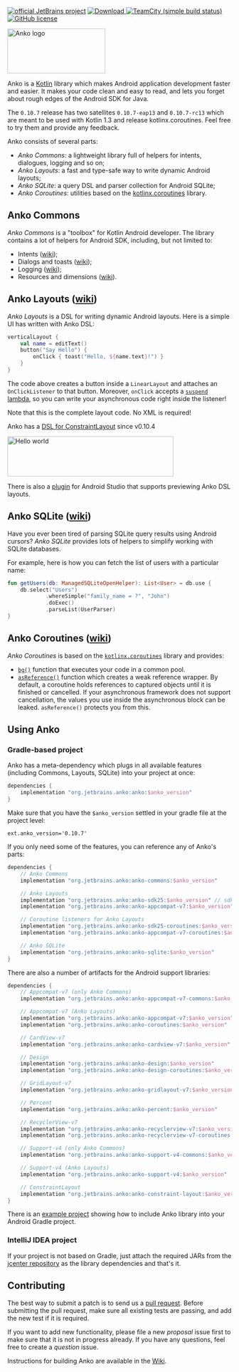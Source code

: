 [![official JetBrains project](http://jb.gg/badges/official.svg)](https://confluence.jetbrains.com/display/ALL/JetBrains+on+GitHub)
[![Download](https://api.bintray.com/packages/jetbrains/anko/anko/images/download.svg) ](https://bintray.com/jetbrains/anko/anko/_latestVersion)
[![TeamCity (simple build status)](https://img.shields.io/teamcity/http/teamcity.jetbrains.com/s/ProjectsWrittenInKotlin_Anko.svg)](https://teamcity.jetbrains.com/viewType.html?buildTypeId=ProjectsWrittenInKotlin_Anko&tab=buildTypeStatusDiv)
[![GitHub license](https://img.shields.io/badge/license-Apache%20License%202.0-blue.svg?style=flat)](http://www.apache.org/licenses/LICENSE-2.0)

<img src="doc/logo.png" alt="Anko logo" height="101" width="220" />

Anko is a [Kotlin](http://www.kotlinlang.org/) library which makes Android application development faster and easier. It makes your code clean and easy to read, and lets you forget about rough edges of the Android SDK for Java.

The `0.10.7` release has two satellites `0.10.7-eap13` and `0.10.7-rc13` which are meant to be used with Kotlin 1.3 and release kotlinx.coroutines. Feel free to try them and provide any feedback.

Anko consists of several parts:

* *Anko Commons*: a lightweight library full of helpers for intents, dialogues, logging and so on;
* *Anko Layouts*: a fast and type-safe way to write dynamic Android layouts;
* *Anko SQLite*: a query DSL and parser collection for Android SQLite;
* *Anko Coroutines*: utilities based on the [kotlinx.coroutines](https://github.com/Kotlin/kotlinx.coroutines) library.

## Anko Commons

*Anko Commons* is a "toolbox" for Kotlin Android developer. The library contains a lot of helpers for Android SDK, including, but not limited to:

* Intents ([wiki](https://github.com/Kotlin/anko/wiki/Anko-Commons-–-Intents));
* Dialogs and toasts ([wiki](https://github.com/Kotlin/anko/wiki/Anko-Commons-–-Dialogs));
* Logging ([wiki](https://github.com/Kotlin/anko/wiki/Anko-Commons-–-Logging));
* Resources and dimensions ([wiki](https://github.com/Kotlin/anko/wiki/Anko-Commons-–-Misc)).

## Anko Layouts ([wiki](https://github.com/Kotlin/anko/wiki/Anko-Layouts))

*Anko Layouts* is a DSL for writing dynamic Android layouts. Here is a simple UI has written with Anko DSL:

```kotlin
verticalLayout {
    val name = editText()
    button("Say Hello") {
        onClick { toast("Hello, ${name.text}!") }
    }
}
```

The code above creates a button inside a `LinearLayout` and attaches an `OnClickListener` to that button. Moreover, `onClick` accepts a [`suspend` lambda](http://kotlinlang.org/docs/reference/coroutines.html), so you can write your asynchronous code right inside the listener!

Note that this is the complete layout code. No XML is required!

Anko has a [DSL for ConstraintLayout](https://github.com/Kotlin/anko/wiki/ConstraintLayout) since v0.10.4

<img src="doc/helloworld.png" alt="Hello world" height="90" width="373" />

There is also a [plugin](https://github.com/Kotlin/anko/wiki/Anko-Layouts#anko-support-plugin) for Android Studio that supports previewing Anko DSL layouts.

## Anko SQLite ([wiki](https://github.com/Kotlin/anko/wiki/Anko-SQLite))

Have you ever been tired of parsing SQLite query results using Android cursors? *Anko SQLite* provides lots of helpers to simplify working with SQLite databases.

For example, here is how you can fetch the list of users with a particular name:

```kotlin
fun getUsers(db: ManagedSQLiteOpenHelper): List<User> = db.use {
    db.select("Users")
            .whereSimple("family_name = ?", "John")
            .doExec()
            .parseList(UserParser)
}
```

## Anko Coroutines ([wiki](https://github.com/Kotlin/anko/wiki/Anko-Coroutines))

*Anko Coroutines* is based on the [`kotlinx.coroutines`](https://github.com/kotlin/kotlinx.coroutines) library and provides:

* [`bg()`](https://github.com/Kotlin/anko/wiki/Anko-Coroutines#bg) function that executes your code in a common pool.
* [`asReference()`](https://github.com/Kotlin/anko/wiki/Anko-Coroutines#asreference) function which creates a weak reference wrapper. By default, a coroutine holds references to captured objects until it is finished or cancelled. If your asynchronous framework does not support cancellation, the values you use inside the asynchronous block can be leaked. `asReference()` protects you from this.

## Using Anko

### Gradle-based project

Anko has a meta-dependency which plugs in all available features (including Commons, Layouts, SQLite) into your project at once:

```gradle
dependencies {
    implementation "org.jetbrains.anko:anko:$anko_version"
}
```
Make sure that you have the ```$anko_version``` settled in your gradle file at the project level:

```
ext.anko_version='0.10.7'
```

If you only need some of the features, you can reference any of Anko's parts:

```gradle
dependencies {
    // Anko Commons
    implementation "org.jetbrains.anko:anko-commons:$anko_version"

    // Anko Layouts
    implementation "org.jetbrains.anko:anko-sdk25:$anko_version" // sdk15, sdk19, sdk21, sdk23 are also available
    implementation "org.jetbrains.anko:anko-appcompat-v7:$anko_version"

    // Coroutine listeners for Anko Layouts
    implementation "org.jetbrains.anko:anko-sdk25-coroutines:$anko_version"
    implementation "org.jetbrains.anko:anko-appcompat-v7-coroutines:$anko_version"

    // Anko SQLite
    implementation "org.jetbrains.anko:anko-sqlite:$anko_version"
}
```

There are also a number of artifacts for the Android support libraries:

```gradle
dependencies {
    // Appcompat-v7 (only Anko Commons)
    implementation "org.jetbrains.anko:anko-appcompat-v7-commons:$anko_version"

    // Appcompat-v7 (Anko Layouts)
    implementation "org.jetbrains.anko:anko-appcompat-v7:$anko_version"
    implementation "org.jetbrains.anko:anko-coroutines:$anko_version"

    // CardView-v7
    implementation "org.jetbrains.anko:anko-cardview-v7:$anko_version"

    // Design
    implementation "org.jetbrains.anko:anko-design:$anko_version"
    implementation "org.jetbrains.anko:anko-design-coroutines:$anko_version"

    // GridLayout-v7
    implementation "org.jetbrains.anko:anko-gridlayout-v7:$anko_version"

    // Percent
    implementation "org.jetbrains.anko:anko-percent:$anko_version"

    // RecyclerView-v7
    implementation "org.jetbrains.anko:anko-recyclerview-v7:$anko_version"
    implementation "org.jetbrains.anko:anko-recyclerview-v7-coroutines:$anko_version"

    // Support-v4 (only Anko Commons)
    implementation "org.jetbrains.anko:anko-support-v4-commons:$anko_version"

    // Support-v4 (Anko Layouts)
    implementation "org.jetbrains.anko:anko-support-v4:$anko_version"

    // ConstraintLayout
    implementation "org.jetbrains.anko:anko-constraint-layout:$anko_version"
}
```

There is an [example project](https://github.com/kotlin/anko-example) showing how to include Anko library into your Android Gradle project.

### IntelliJ IDEA project

If your project is not based on Gradle, just attach the required JARs from the [jcenter repository](https://jcenter.bintray.com/org/jetbrains/anko/) as the library dependencies and that's it.

## Contributing

The best way to submit a patch is to send us a [pull request](https://help.github.com/articles/about-pull-requests/). Before submitting the pull request, make sure all existing tests are passing, and add the new test if it is required.

If you want to add new functionality, please file a new *proposal* issue first to make sure that it is not in progress already. If you have any questions, feel free to create a *question* issue.

Instructions for building Anko are available in the [Wiki](https://github.com/Kotlin/anko/wiki/Building-Anko).
